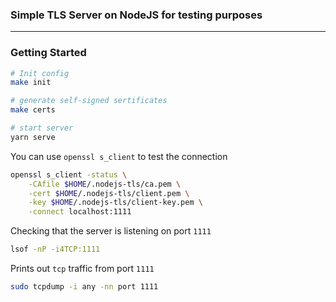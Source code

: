 ### Simple TLS Server on NodeJS for testing purposes
---

### Getting Started

```bash
# Init config 
make init

# generate self-signed sertificates
make certs

# start server
yarn serve
```

You can use `openssl s_client` to test the connection

```bash
openssl s_client -status \
    -CAfile $HOME/.nodejs-tls/ca.pem \
    -cert $HOME/.nodejs-tls/client.pem \
    -key $HOME/.nodejs-tls/client-key.pem \
    -connect localhost:1111
```

Checking that the server is listening on port `1111`

```bash
lsof -nP -i4TCP:1111
```

Prints out `tcp` traffic from port `1111`

```bash
sudo tcpdump -i any -nn port 1111
```

